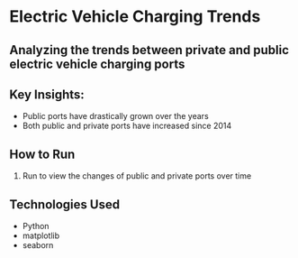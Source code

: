# Electric Vehicle Charging Trends

## Analyzing the trends between private and public electric vehicle charging ports

## Key Insights:
- Public ports have drastically grown over the years
- Both public and private ports have increased since 2014

## How to Run
1. Run to view the changes of public and private ports over time

## Technologies Used
- Python
- matplotlib
- seaborn
